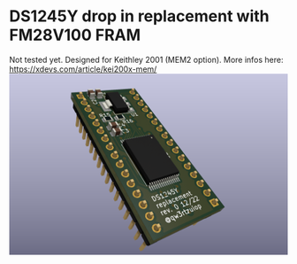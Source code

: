 # DS1245Y drop in replacement with FM28V100 FRAM

Not tested yet. Designed for Keithley 2001 (MEM2 option). More infos here:
https://xdevs.com/article/kei200x-mem/
![3Drender](3Drender.png)